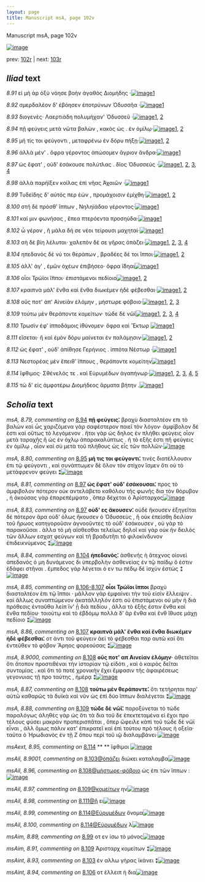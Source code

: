 ```yaml
---
layout: page
title: Manuscript msA, page 102v
---
```


Manuscript msA, page 102v

[![image](http://www.homermultitext.org/iipsrv?OBJ=IIP,1.0&FIF=/project/homer/pyramidal/deepzoom/hmt/vaimg/2017a/VA102VN_0605.tif&WID=100&CVT=JPEG)](http://www.homermultitext.org/ict2/?urn=urn:cite2:hmt:vaimg.2017a:VA102VN_0605)

prev:  [102r](../102r/) | next:  [103r](../103r/)

## *Iliad* text

*8.91* <a id="8.91"/> εἰ μὴ ὰρ ὀξὺ νόησε βοὴν ἀγαθὸς Διομήδης ·[![image](http://www.homermultitext.org/iipsrv?OBJ=IIP,1.0&FIF=/project/homer/pyramidal/deepzoom/hmt/vaimg/2017a/VA102VN_0605.tif&RGN=0.4505,0.2337,0.3944,0.0361&WID=1000&CVT=JPEG)](http://www.homermultitext.org/ict2/?urn=urn:cite2:hmt:vaimg.2017a:VA102VN_0605@0.4505,0.2337,0.3944,0.0361)[1](#msA_8.1)

*8.92* <a id="8.92"/> σμερδαλέον δ' ἐβόησεν ἐποτρύνων Ὀδυσσῆα ·[![image](http://www.homermultitext.org/iipsrv?OBJ=IIP,1.0&FIF=/project/homer/pyramidal/deepzoom/hmt/vaimg/2017a/VA102VN_0605.tif&RGN=0.4505,0.2547,0.4014,0.0376&WID=1000&CVT=JPEG)](http://www.homermultitext.org/ict2/?urn=urn:cite2:hmt:vaimg.2017a:VA102VN_0605@0.4505,0.2547,0.4014,0.0376)[1](#msA_8.1)

*8.93* <a id="8.93"/> διογενὲς· Λαερτιάδη 					πολυμήχαν' Ὀδυσσεῦ ·[![image](http://www.homermultitext.org/iipsrv?OBJ=IIP,1.0&FIF=/project/homer/pyramidal/deepzoom/hmt/vaimg/2017a/VA102VN_0605.tif&RGN=0.4484,0.2727,0.3854,0.0391&WID=1000&CVT=JPEG)](http://www.homermultitext.org/ict2/?urn=urn:cite2:hmt:vaimg.2017a:VA102VN_0605@0.4484,0.2727,0.3854,0.0391)[1](#msA_8.1), [2](#msA_8.78)

*8.94* <a id="8.94"/> πῇ φεύγεις μετὰ νῶτα βαλὼν , κακὸς ὡς . ἐν ὁμίλῳ·[![image](http://www.homermultitext.org/iipsrv?OBJ=IIP,1.0&FIF=/project/homer/pyramidal/deepzoom/hmt/vaimg/2017a/VA102VN_0605.tif&RGN=0.4545,0.2893,0.4294,0.0413&WID=1000&CVT=JPEG)](http://www.homermultitext.org/ict2/?urn=urn:cite2:hmt:vaimg.2017a:VA102VN_0605@0.4545,0.2893,0.4294,0.0413)[1](#msA_8.1), [2](#msA_8.79)

*8.95* <a id="8.95"/> μή τίς τοι φεύγοντι , μεταφρένω ἐν δόρυ πήξῃ·[![image](http://www.homermultitext.org/iipsrv?OBJ=IIP,1.0&FIF=/project/homer/pyramidal/deepzoom/hmt/vaimg/2017a/VA102VN_0605.tif&RGN=0.4575,0.314,0.4054,0.0338&WID=1000&CVT=JPEG)](http://www.homermultitext.org/ict2/?urn=urn:cite2:hmt:vaimg.2017a:VA102VN_0605@0.4575,0.314,0.4054,0.0338)[1](#msA_8.1), [2](#msA_8.80)

*8.96* <a id="8.96"/> ἀλλὰ μέν' . ὄφρα γέροντος ἀπώσομεν ἄγριον ἄνδρα·[![image](http://www.homermultitext.org/iipsrv?OBJ=IIP,1.0&FIF=/project/homer/pyramidal/deepzoom/hmt/vaimg/2017a/VA102VN_0605.tif&RGN=0.4535,0.3336,0.4204,0.0338&WID=1000&CVT=JPEG)](http://www.homermultitext.org/ict2/?urn=urn:cite2:hmt:vaimg.2017a:VA102VN_0605@0.4535,0.3336,0.4204,0.0338)[1](#msA_8.1)

*8.97* <a id="8.97"/> ὡς ἔφατ' , οὐδ' ἐσάκουσε πολύτλας . δῖος Ὀδυσσεύς ·[![image](http://www.homermultitext.org/iipsrv?OBJ=IIP,1.0&FIF=/project/homer/pyramidal/deepzoom/hmt/vaimg/2017a/VA102VN_0605.tif&RGN=0.4414,0.3539,0.4334,0.0293&WID=1000&CVT=JPEG)](http://www.homermultitext.org/ict2/?urn=urn:cite2:hmt:vaimg.2017a:VA102VN_0605@0.4414,0.3539,0.4334,0.0293)[1](#msA_8.81), [2](#msA_8.1), [3](#msA_8.83), [4](#msA_8.82)

*8.98* <a id="8.98"/> ἀλλὰ παρήϊξεν κοίλας ἐπὶ νῆας Ἀχαιῶν ·[![image](http://www.homermultitext.org/iipsrv?OBJ=IIP,1.0&FIF=/project/homer/pyramidal/deepzoom/hmt/vaimg/2017a/VA102VN_0605.tif&RGN=0.4565,0.3734,0.3834,0.0293&WID=1000&CVT=JPEG)](http://www.homermultitext.org/ict2/?urn=urn:cite2:hmt:vaimg.2017a:VA102VN_0605@0.4565,0.3734,0.3834,0.0293)[1](#msA_8.1)

*8.99* <a id="8.99"/> Τυδείδης δ' αὐτός περ 					ἐὼν , προμάχοισιν ἐμίχθη·[![image](http://www.homermultitext.org/iipsrv?OBJ=IIP,1.0&FIF=/project/homer/pyramidal/deepzoom/hmt/vaimg/2017a/VA102VN_0605.tif&RGN=0.4384,0.3907,0.4454,0.0293&WID=1000&CVT=JPEG)](http://www.homermultitext.org/ict2/?urn=urn:cite2:hmt:vaimg.2017a:VA102VN_0605@0.4384,0.3907,0.4454,0.0293)[1](#msA_8.1), [2](#msAim_8.89)

*8.100* <a id="8.100"/> στῆ δὲ πρόσθ' ἵππων , Νηληϊάδαο γέροντος·[![image](http://www.homermultitext.org/iipsrv?OBJ=IIP,1.0&FIF=/project/homer/pyramidal/deepzoom/hmt/vaimg/2017a/VA102VN_0605.tif&RGN=0.4555,0.4102,0.3984,0.0293&WID=1000&CVT=JPEG)](http://www.homermultitext.org/ict2/?urn=urn:cite2:hmt:vaimg.2017a:VA102VN_0605@0.4555,0.4102,0.3984,0.0293)[1](#msA_8.1)

*8.101* <a id="8.101"/> καί μιν φωνήσας , ἔπεα πτερόεντα προσηύδα·[![image](http://www.homermultitext.org/iipsrv?OBJ=IIP,1.0&FIF=/project/homer/pyramidal/deepzoom/hmt/vaimg/2017a/VA102VN_0605.tif&RGN=0.4545,0.426,0.4184,0.0331&WID=1000&CVT=JPEG)](http://www.homermultitext.org/ict2/?urn=urn:cite2:hmt:vaimg.2017a:VA102VN_0605@0.4545,0.426,0.4184,0.0331)[1](#msA_8.1)

*8.102* <a id="8.102"/> ὦ γέρον , ῆ μάλα δή σε νέοι τείρουσι μαχηταί·[![image](http://www.homermultitext.org/iipsrv?OBJ=IIP,1.0&FIF=/project/homer/pyramidal/deepzoom/hmt/vaimg/2017a/VA102VN_0605.tif&RGN=0.4535,0.444,0.4164,0.0368&WID=1000&CVT=JPEG)](http://www.homermultitext.org/ict2/?urn=urn:cite2:hmt:vaimg.2017a:VA102VN_0605@0.4535,0.444,0.4164,0.0368)[1](#msA_8.1)

*8.103* <a id="8.103"/> σὴ δὲ βίη λέλυται· χαλεπὸν δέ σε γῆρας ὀπάζει·[![image](http://www.homermultitext.org/iipsrv?OBJ=IIP,1.0&FIF=/project/homer/pyramidal/deepzoom/hmt/vaimg/2017a/VA102VN_0605.tif&RGN=0.4575,0.4681,0.4204,0.0301&WID=1000&CVT=JPEG)](http://www.homermultitext.org/ict2/?urn=urn:cite2:hmt:vaimg.2017a:VA102VN_0605@0.4575,0.4681,0.4204,0.0301)[1](#msAil_8.9001), [2](#msA_8.1), [3](#msAim_8.90), [4](#msAint_8.93)

*8.104* <a id="8.104"/> ηπεδανὸς δέ νύ τοι θεράπων , βραδέες δέ τοι ἵπποι·[![image](http://www.homermultitext.org/iipsrv?OBJ=IIP,1.0&FIF=/project/homer/pyramidal/deepzoom/hmt/vaimg/2017a/VA102VN_0605.tif&RGN=0.4595,0.4853,0.4354,0.0308&WID=1000&CVT=JPEG)](http://www.homermultitext.org/ict2/?urn=urn:cite2:hmt:vaimg.2017a:VA102VN_0605@0.4595,0.4853,0.4354,0.0308)[1](#msA_8.84), [2](#msA_8.1)

*8.105* <a id="8.105"/> ἀλλ' άγ' , ἐμῶν ὀχέων ἐπιβήσεο· ὄφρα ἴ̈δηαι[![image](http://www.homermultitext.org/iipsrv?OBJ=IIP,1.0&FIF=/project/homer/pyramidal/deepzoom/hmt/vaimg/2017a/VA102VN_0605.tif&RGN=0.4575,0.5019,0.4084,0.0361&WID=1000&CVT=JPEG)](http://www.homermultitext.org/ict2/?urn=urn:cite2:hmt:vaimg.2017a:VA102VN_0605@0.4575,0.5019,0.4084,0.0361)[1](#msA_8.1)

*8.106* <a id="8.106"/> οἷοι Τρώϊοι ἵ̈πποι· 					ἐπιστάμενοι πεδίοιο[![image](http://www.homermultitext.org/iipsrv?OBJ=IIP,1.0&FIF=/project/homer/pyramidal/deepzoom/hmt/vaimg/2017a/VA102VN_0605.tif&RGN=0.4434,0.5192,0.3984,0.0376&WID=1000&CVT=JPEG)](http://www.homermultitext.org/ict2/?urn=urn:cite2:hmt:vaimg.2017a:VA102VN_0605@0.4434,0.5192,0.3984,0.0376)[1](#msA_8.1), [2](#msAint_8.94)

*8.107* <a id="8.107"/> κραιπνὰ μάλ' ἔνθα καὶ ἔνθα διωκέμεν ἠδὲ φέβεσθαι·[![image](http://www.homermultitext.org/iipsrv?OBJ=IIP,1.0&FIF=/project/homer/pyramidal/deepzoom/hmt/vaimg/2017a/VA102VN_0605.tif&RGN=0.4474,0.5357,0.4565,0.0383&WID=1000&CVT=JPEG)](http://www.homermultitext.org/ict2/?urn=urn:cite2:hmt:vaimg.2017a:VA102VN_0605@0.4474,0.5357,0.4565,0.0383)[1](#msA_8.1), [2](#msA_8.86)

*8.108* <a id="8.108"/> οὕς ποτ' ἀπ' Αἰνείᾱν 					ἑλόμην , μήστωρε φόβοιο·[![image](http://www.homermultitext.org/iipsrv?OBJ=IIP,1.0&FIF=/project/homer/pyramidal/deepzoom/hmt/vaimg/2017a/VA102VN_0605.tif&RGN=0.4404,0.5605,0.4434,0.0338&WID=1000&CVT=JPEG)](http://www.homermultitext.org/ict2/?urn=urn:cite2:hmt:vaimg.2017a:VA102VN_0605@0.4404,0.5605,0.4434,0.0338)[1](#msA_8.1), [2](#msA_8.9000), [3](#msA_8.87)

*8.109* <a id="8.109"/> τούτω μὲν θεράποντε κομείτων· τώδε δὲ νῶϊ[![image](http://www.homermultitext.org/iipsrv?OBJ=IIP,1.0&FIF=/project/homer/pyramidal/deepzoom/hmt/vaimg/2017a/VA102VN_0605.tif&RGN=0.4434,0.5793,0.4404,0.0338&WID=1000&CVT=JPEG)](http://www.homermultitext.org/ict2/?urn=urn:cite2:hmt:vaimg.2017a:VA102VN_0605@0.4434,0.5793,0.4404,0.0338)[1](#msA_8.1), [2](#msAil_8.97), [3](#msA_8.88), [4](#msAim_8.91)

*8.110* <a id="8.110"/> Τρωσὶν ἐφ' 					ἱπποδάμοις ἰ̈θύνομεν· ὄφρα καὶ Ἕκτωρ 				[![image](http://www.homermultitext.org/iipsrv?OBJ=IIP,1.0&FIF=/project/homer/pyramidal/deepzoom/hmt/vaimg/2017a/VA102VN_0605.tif&RGN=0.4625,0.5943,0.4254,0.0391&WID=1000&CVT=JPEG)](http://www.homermultitext.org/ict2/?urn=urn:cite2:hmt:vaimg.2017a:VA102VN_0605@0.4625,0.5943,0.4254,0.0391)[1](#msA_8.1)

*8.111* <a id="8.111"/> εἴσεται· ἢ καὶ ἐμὸν δόρυ μαίνεται ἐν παλάμῃσιν·[![image](http://www.homermultitext.org/iipsrv?OBJ=IIP,1.0&FIF=/project/homer/pyramidal/deepzoom/hmt/vaimg/2017a/VA102VN_0605.tif&RGN=0.4665,0.6161,0.4304,0.0346&WID=1000&CVT=JPEG)](http://www.homermultitext.org/ict2/?urn=urn:cite2:hmt:vaimg.2017a:VA102VN_0605@0.4665,0.6161,0.4304,0.0346)[1](#msA_8.1), [2](#msAil_8.98)

*8.112* <a id="8.112"/> ὡς ἔφατ' , οὐδ' ἀπίθησε Γερήνιος . ἱππότα Νέστωρ ·[![image](http://www.homermultitext.org/iipsrv?OBJ=IIP,1.0&FIF=/project/homer/pyramidal/deepzoom/hmt/vaimg/2017a/VA102VN_0605.tif&RGN=0.4575,0.6319,0.4444,0.0421&WID=1000&CVT=JPEG)](http://www.homermultitext.org/ict2/?urn=urn:cite2:hmt:vaimg.2017a:VA102VN_0605@0.4575,0.6319,0.4444,0.0421)[1](#msA_8.1)

*8.113* <a id="8.113"/> Νεστορέας μὲν ἔπειθ' 					ἵ̈ππους , θεράποντε κομείτην[![image](http://www.homermultitext.org/iipsrv?OBJ=IIP,1.0&FIF=/project/homer/pyramidal/deepzoom/hmt/vaimg/2017a/VA102VN_0605.tif&RGN=0.4685,0.6521,0.4274,0.0376&WID=1000&CVT=JPEG)](http://www.homermultitext.org/ict2/?urn=urn:cite2:hmt:vaimg.2017a:VA102VN_0605@0.4685,0.6521,0.4274,0.0376)[1](#msA_8.1)

*8.114* <a id="8.114"/> ἴφθιμος· Σθένελός τε . 					καὶ Εὐρυμέδων ἀγαπήνωρ·[![image](http://www.homermultitext.org/iipsrv?OBJ=IIP,1.0&FIF=/project/homer/pyramidal/deepzoom/hmt/vaimg/2017a/VA102VN_0605.tif&RGN=0.4515,0.6732,0.4354,0.0361&WID=1000&CVT=JPEG)](http://www.homermultitext.org/ict2/?urn=urn:cite2:hmt:vaimg.2017a:VA102VN_0605@0.4515,0.6732,0.4354,0.0361)[1](#msA_8.1), [2](#msAil_8.99), [3](#msAext_8.95), [4](#msAil_8.100), [5](#msAim_8.92)

*8.115* <a id="8.115"/> τὼ δ' εἰς ἀμφοτέρω Διομήδεος ἅρματα βήτην .[![image](http://www.homermultitext.org/iipsrv?OBJ=IIP,1.0&FIF=/project/homer/pyramidal/deepzoom/hmt/vaimg/2017a/VA102VN_0605.tif&RGN=0.4615,0.6927,0.4194,0.0346&WID=1000&CVT=JPEG)](http://www.homermultitext.org/ict2/?urn=urn:cite2:hmt:vaimg.2017a:VA102VN_0605@0.4615,0.6927,0.4194,0.0346)[1](#msA_8.1)

## *Scholia* text

*msA, 8.79, commenting on* [8.94](#8.94)  <a id="msA_8.79"/> **πῇ φεύγεις⁚** βραχὺ διασταλτέον επι τὸ βαλών καὶ ὧς χαριζόμενα γὰρ σαφέστερον ποιεῖ τὸν λόγον· ἀμφίβολον δέ ἐστι καὶ οὕτως τὸ λεγόμενον . ἤτοι γὰρ ὡς δηλος ἐν πλήθει φεύγεις οἶον μετὰ ταραχῆς ἢ ὡς ἐν όχλῳ ἀπαρακαλύπτως . ἡ τὸ εξῆς ἐστι πῆ φεύγεις ἐν ὁμίλῳ , οἷον καὶ σὺ μετὰ τοῦ πλήθους ὡς εἷς τῶν πολλῶν·[![image](http://www.homermultitext.org/iipsrv?OBJ=IIP,1.0&FIF=/project/homer/pyramidal/deepzoom/hmt/vaimg/2017a/VA102VN_0605.tif&RGN=0.4203,0.1236,0.4329,0.0702&WID=1000&CVT=JPEG)](http://www.homermultitext.org/ict2/?urn=urn:cite2:hmt:vaimg.2017a:VA102VN_0605@0.4203,0.1236,0.4329,0.0702)

*msA, 8.80, commenting on* [8.95](#8.95)  <a id="msA_8.80"/> **μή τις τοι φεύγοντι⁚** τινὲς διατέλλουσιν ἐπι τῷ φεύγοντι , καὶ συνάπτωμεν δὲ ὅλον τὸν στίχον ἴσμεν ὅτι οὐ τὸ μετάφρενον φεύγει ⁑[![image](http://www.homermultitext.org/iipsrv?OBJ=IIP,1.0&FIF=/project/homer/pyramidal/deepzoom/hmt/vaimg/2017a/VA102VN_0605.tif&RGN=0.4317,0.1828,0.4271,0.0433&WID=1000&CVT=JPEG)](http://www.homermultitext.org/ict2/?urn=urn:cite2:hmt:vaimg.2017a:VA102VN_0605@0.4317,0.1828,0.4271,0.0433)

*msA, 8.81, commenting on* [8.97](#8.97)  <a id="msA_8.81"/> **ὡς ἔφατ' οὐδ' ἐσάκουσαι⁚** προς τὸ ἀμφιβολον πότερον οὐκ αντελάβετο καθόλου τῆς φωνῆς δια τὸν θόρυβον , ἠ ἀκούσας γὰρ ἐπαρεπέμψατο , ὅπερ δέχεται ὁ Ἀρίσταρχος[![image](http://www.homermultitext.org/iipsrv?OBJ=IIP,1.0&FIF=/project/homer/pyramidal/deepzoom/hmt/vaimg/2017a/VA102VN_0605.tif&RGN=0.1843,0.3051,0.226,0.0586&WID=1000&CVT=JPEG)](http://www.homermultitext.org/ict2/?urn=urn:cite2:hmt:vaimg.2017a:VA102VN_0605@0.1843,0.3051,0.226,0.0586)

*msA, 8.83, commenting on* [8.97](#8.97)  <a id="msA_8.83"/> **οὐδ' ες ἄκουσεν⁚** οὐδὲ ἤκουσεν ἐξηγεῖται δὲ πότερον ἄρα οὐδ' όλως ἤκουσεν ὁ Ὀδυσσεὺς , ἢ οὐκ ἐπείσθη δειλίαν τοῦ ἥρωος κατηγοροῦσιν ἀγνοοῦντες τὸ οὐδ' ἐσάκουσεν , οὐ γὰρ τὸ παρακοῦσαι . ἀλλα τὸ μὴ αἴσθεσθαι τελείως δηλοῖ καὶ γὰρ οὐκ ῆν δειλὸς τῶν ἄλλων εσχατ φεύγων καὶ τῆ βραδυτῆτι τὸ φιλοκίνδυνον ἐπιδεικνύμενος ⁑[![image](http://www.homermultitext.org/iipsrv?OBJ=IIP,1.0&FIF=/project/homer/pyramidal/deepzoom/hmt/vaimg/2017a/VA102VN_0605.tif&RGN=0.1874,0.4096,0.2391,0.1281&WID=1000&CVT=JPEG)](http://www.homermultitext.org/ict2/?urn=urn:cite2:hmt:vaimg.2017a:VA102VN_0605@0.1874,0.4096,0.2391,0.1281)

*msA, 8.84, commenting on* [8.104](#8.104)  <a id="msA_8.84"/> **ἠπεδανὸς⁚** ἀσθενής ὴ ἄτεχνος οἰονεὶ ἀπεδανός ὁ μη δυνάμενος δι ὑπερβολὴν ἀσθενείας ἐν τῷ παίδῳ ὅ ἐστιν ἐδάφει στῆναι . ἔμπεδος γὰρ λέγεται ὁ εν τω πέδῳ δὲ ἰσχὺν ἑστώς ⁑[![image](http://www.homermultitext.org/iipsrv?OBJ=IIP,1.0&FIF=/project/homer/pyramidal/deepzoom/hmt/vaimg/2017a/VA102VN_0605.tif&RGN=0.1963,0.5128,0.2423,0.08&WID=1000&CVT=JPEG)](http://www.homermultitext.org/ict2/?urn=urn:cite2:hmt:vaimg.2017a:VA102VN_0605@0.1963,0.5128,0.2423,0.08)

*msA, 8.85, commenting on* [8.106-8.107](#8.106-8.107)  <a id="msA_8.85"/> **οἷοι Τρώϊοι ἵπποι** βραχὺ διασταλτέον ἐπι τῷ ἵπποι · μᾶλλον γὰρ ἐμφαίνει τὴν τοῦ εἰσίν ἔλλειψιν . καὶ ἄλλως συναπτώμενον ἀκατάλληλόν ἐστι οὐ ἐπιστάμενοι οὐ μὴν ἡ διά πρόθεσις ἐνταῦθα λείπ ἵν' ᾖ διὰ πεδίου , ἀλλα τὸ ἑξῆς ἐστιν ἔνθα καὶ ἔνθα πεδίου· τοιούτῳ καὶ τὸ ἑβδόμῳ πολλὰ δ' ἂρ ἔνθα καὶ ἔνθ ἴθυσε μάχῃ πεδίοιο ⁑[![image](http://www.homermultitext.org/iipsrv?OBJ=IIP,1.0&FIF=/project/homer/pyramidal/deepzoom/hmt/vaimg/2017a/VA102VN_0605.tif&RGN=0.1954,0.5816,0.2429,0.1437&WID=1000&CVT=JPEG)](http://www.homermultitext.org/ict2/?urn=urn:cite2:hmt:vaimg.2017a:VA102VN_0605@0.1954,0.5816,0.2429,0.1437)

*msA, 8.86, commenting on* [8.107](#8.107)  <a id="msA_8.86"/> **κραιπνὰ μάλ' ἔνθα καὶ ἔνθα διωκέμεν ἡδὲ φέβεσθαι⁚** οτ ἀντι τοῦ φεύγειν ἀεὶ τὸ φέβεσθαι παρ αυτῶ καὶ ὅτι ἐντεῦθεν τὸ φόβον Ἄρηος φορεούσας ⁑[![image](http://www.homermultitext.org/iipsrv?OBJ=IIP,1.0&FIF=/project/homer/pyramidal/deepzoom/hmt/vaimg/2017a/VA102VN_0605.tif&RGN=0.1897,0.7124,0.4833,0.0568&WID=1000&CVT=JPEG)](http://www.homermultitext.org/ict2/?urn=urn:cite2:hmt:vaimg.2017a:VA102VN_0605@0.1897,0.7124,0.4833,0.0568)

*msA, 8.9000, commenting on* [8.108](#8.108)  <a id="msA_8.9000"/> **οὕς ποτ' απ Αινείαν ἑλόμην·** ἀθετεῖται ὅτι ἄτοπον προστιθέναι τὴν ἱστορίαν τῷ εἰδότι , καὶ ὁ καιρὸς δεῖται συντομίας . καὶ ὅτι τὸ ποτέ χρονικὴν ἔχει ἔμφασιν τῆς ἀφαιρέσεως γεγονυιας τῇ προ ταύτης , ἡμέρᾳ ⁑[![image](http://www.homermultitext.org/iipsrv?OBJ=IIP,1.0&FIF=/project/homer/pyramidal/deepzoom/hmt/vaimg/2017a/VA102VN_0605.tif&RGN=0.1943,0.7362,0.6883,0.0693&WID=1000&CVT=JPEG)](http://www.homermultitext.org/ict2/?urn=urn:cite2:hmt:vaimg.2017a:VA102VN_0605@0.1943,0.7362,0.6883,0.0693)

*msA, 8.87, commenting on* [8.108](#8.108)  <a id="msA_8.87"/> **τούτω μὲν θεράποντε⁚** ὅτι τετήρηται παρ' αὐτῶ καθαρῶς τὰ δυϊκὰ καὶ νῦν ὡς ἐπὶ δύο ἵππων διαλέγεται ⁑[![image](http://www.homermultitext.org/iipsrv?OBJ=IIP,1.0&FIF=/project/homer/pyramidal/deepzoom/hmt/vaimg/2017a/VA102VN_0605.tif&RGN=0.1991,0.776,0.6737,0.0466&WID=1000&CVT=JPEG)](http://www.homermultitext.org/ict2/?urn=urn:cite2:hmt:vaimg.2017a:VA102VN_0605@0.1991,0.776,0.6737,0.0466)

*msA, 8.88, commenting on* [8.109](#8.109)  <a id="msA_8.88"/> **τώδε δὲ νῶϊ⁚** παροξύνεται τὸ τώδε παραλόγως ἀληθὲς γὰρ ὡς ὅτι τὰ δια τοῦ δε ἐπεκτεταμένα εἰ ἔχοι προ τέλους φύσει μακρὰν προπερισπᾶται , ὅπερ ὤφειλε κἀπὶ τοῦ τώδε δὲ νῶϊ εἶναι , ἀλλ ὅμως πάλιν κατ' ἐπικρατεῖ καὶ ἐπὶ τούτου πρὸ τέλους ἡ οξεῖα· ταῦτα ὁ Ἡρωδιανὸς ἐν τῇ Ζ ὅπου περὶ τοῦ ιῷ διαλαμβάνει·[![image](http://www.homermultitext.org/iipsrv?OBJ=IIP,1.0&FIF=/project/homer/pyramidal/deepzoom/hmt/vaimg/2017a/VA102VN_0605.tif&RGN=0.194,0.7921,0.6834,0.0817&WID=1000&CVT=JPEG)](http://www.homermultitext.org/ict2/?urn=urn:cite2:hmt:vaimg.2017a:VA102VN_0605@0.194,0.7921,0.6834,0.0817)

*msAext, 8.95, commenting on* [8.114](#8.114)  <a id="msAext_8.95"/> **				 			** 				 ἴφθιμοι 			[![image](http://www.homermultitext.org/iipsrv?OBJ=IIP,1.0&FIF=/project/homer/pyramidal/deepzoom/hmt/vaimg/2017a/VA102VN_0605.tif&RGN=0.1243,0.6887,0.0451,0.0255&WID=1000&CVT=JPEG)](http://www.homermultitext.org/ict2/?urn=urn:cite2:hmt:vaimg.2017a:VA102VN_0605@0.1243,0.6887,0.0451,0.0255)

*msAil, 8.9001, commenting on* [8.103@ὀπάζει](#8.103@ὀπάζει)  <a id="msAil_8.9001"/> διώκει καταλαμβα[![image](http://www.homermultitext.org/iipsrv?OBJ=IIP,1.0&FIF=/project/homer/pyramidal/deepzoom/hmt/vaimg/2017a/VA102VN_0605.tif&RGN=0.8177,0.4601,0.0467,0.017&WID=1000&CVT=JPEG)](http://www.homermultitext.org/ict2/?urn=urn:cite2:hmt:vaimg.2017a:VA102VN_0605@0.8177,0.4601,0.0467,0.017)

*msAil, 8.96, commenting on* [8.108@μήστωρε-φόβοιο](#8.108@μήστωρε-φόβοιο)  <a id="msAil_8.96"/> ὡς ἐπι τῶν ἵππων :[![image](http://www.homermultitext.org/iipsrv?OBJ=IIP,1.0&FIF=/project/homer/pyramidal/deepzoom/hmt/vaimg/2017a/VA102VN_0605.tif&RGN=0.7671,0.5604,0.0571,0.0148&WID=1000&CVT=JPEG)](http://www.homermultitext.org/ict2/?urn=urn:cite2:hmt:vaimg.2017a:VA102VN_0605@0.7671,0.5604,0.0571,0.0148)

*msAil, 8.97, commenting on* [8.109@κομείτων](#8.109@κομείτων)  <a id="msAil_8.97"/> ην[![image](http://www.homermultitext.org/iipsrv?OBJ=IIP,1.0&FIF=/project/homer/pyramidal/deepzoom/hmt/vaimg/2017a/VA102VN_0605.tif&RGN=0.7466,0.584,0.0186,0.0101&WID=1000&CVT=JPEG)](http://www.homermultitext.org/ict2/?urn=urn:cite2:hmt:vaimg.2017a:VA102VN_0605@0.7466,0.584,0.0186,0.0101)

*msAil, 8.98, commenting on* [8.111@ἢ](#8.111@ἢ)  <a id="msAil_8.98"/> ει[![image](http://www.homermultitext.org/iipsrv?OBJ=IIP,1.0&FIF=/project/homer/pyramidal/deepzoom/hmt/vaimg/2017a/VA102VN_0605.tif&RGN=0.544,0.6211,0.0131,0.0137&WID=1000&CVT=JPEG)](http://www.homermultitext.org/ict2/?urn=urn:cite2:hmt:vaimg.2017a:VA102VN_0605@0.544,0.6211,0.0131,0.0137)

*msAil, 8.99, commenting on* [8.114@Εὐρυμέδων](#8.114@Εὐρυμέδων)  <a id="msAil_8.99"/> ὄνομα[![image](http://www.homermultitext.org/iipsrv?OBJ=IIP,1.0&FIF=/project/homer/pyramidal/deepzoom/hmt/vaimg/2017a/VA102VN_0605.tif&RGN=0.7177,0.676,0.0326,0.0131&WID=1000&CVT=JPEG)](http://www.homermultitext.org/ict2/?urn=urn:cite2:hmt:vaimg.2017a:VA102VN_0605@0.7177,0.676,0.0326,0.0131)

*msAil, 8.100, commenting on* [8.114@Εὐρυμέδων](#8.114@Εὐρυμέδων)  <a id="msAil_8.100"/> λ[![image](http://www.homermultitext.org/iipsrv?OBJ=IIP,1.0&FIF=/project/homer/pyramidal/deepzoom/hmt/vaimg/2017a/VA102VN_0605.tif&RGN=0.768,0.6769,0.0129,0.0099&WID=1000&CVT=JPEG)](http://www.homermultitext.org/ict2/?urn=urn:cite2:hmt:vaimg.2017a:VA102VN_0605@0.768,0.6769,0.0129,0.0099)

*msAim, 8.89, commenting on* [8.99](#8.99)  <a id="msAim_8.89"/> οτ εν ίσω τὸ μόνος[![image](http://www.homermultitext.org/iipsrv?OBJ=IIP,1.0&FIF=/project/homer/pyramidal/deepzoom/hmt/vaimg/2017a/VA102VN_0605.tif&RGN=0.4154,0.3954,0.0354,0.0255&WID=1000&CVT=JPEG)](http://www.homermultitext.org/ict2/?urn=urn:cite2:hmt:vaimg.2017a:VA102VN_0605@0.4154,0.3954,0.0354,0.0255)

*msAim, 8.91, commenting on* [8.109](#8.109)  <a id="msAim_8.91"/> Ἀρισταρχ κομείτων ⁑[![image](http://www.homermultitext.org/iipsrv?OBJ=IIP,1.0&FIF=/project/homer/pyramidal/deepzoom/hmt/vaimg/2017a/VA102VN_0605.tif&RGN=0.4146,0.5947,0.0409,0.0382&WID=1000&CVT=JPEG)](http://www.homermultitext.org/ict2/?urn=urn:cite2:hmt:vaimg.2017a:VA102VN_0605@0.4146,0.5947,0.0409,0.0382)

*msAint, 8.93, commenting on* [8.103](#8.103)  <a id="msAint_8.93"/> ἐν αλλω γήρας ϊκάνει ⁑[![image](http://www.homermultitext.org/iipsrv?OBJ=IIP,1.0&FIF=/project/homer/pyramidal/deepzoom/hmt/vaimg/2017a/VA102VN_0605.tif&RGN=0.863,0.4616,0.0307,0.0358&WID=1000&CVT=JPEG)](http://www.homermultitext.org/ict2/?urn=urn:cite2:hmt:vaimg.2017a:VA102VN_0605@0.863,0.4616,0.0307,0.0358)

*msAint, 8.94, commenting on* [8.106](#8.106)  <a id="msAint_8.94"/> οτ ἐλλειπ ἡ δια[![image](http://www.homermultitext.org/iipsrv?OBJ=IIP,1.0&FIF=/project/homer/pyramidal/deepzoom/hmt/vaimg/2017a/VA102VN_0605.tif&RGN=0.8329,0.5228,0.0449,0.0193&WID=1000&CVT=JPEG)](http://www.homermultitext.org/ict2/?urn=urn:cite2:hmt:vaimg.2017a:VA102VN_0605@0.8329,0.5228,0.0449,0.0193)